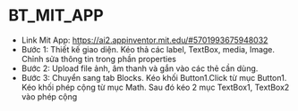 # BT_MIT_APP
- Link Mit App: https://ai2.appinventor.mit.edu/#5701993675948032
- Bước 1: Thiết kế giao diện. Kéo thả các label, TextBox, media, Image. Chỉnh sửa thông tin trong phần properties
- Bước 2: Upload file ảnh, âm thanh và gắn vào các thẻ cần dùng.
- Bước 3: Chuyển sang tab Blocks. Kéo khối Button1.Click từ mục Button1. Kéo khối phép cộng từ mục Math. Sau đó kéo 2 mục TextBox1, TextBox2 vào phép cộng
